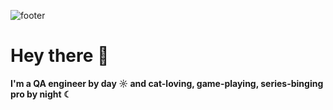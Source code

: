 ![footer](https://capsule-render.vercel.app/api?type=waving&color=gradient&height=300&section=header&text=Daria%20Arkhipova%&fontSize=90)
# Hey there 👋 
**I'm a QA engineer by day ☼ and cat-loving, game-playing, series-binging pro by night ☾**<br>
